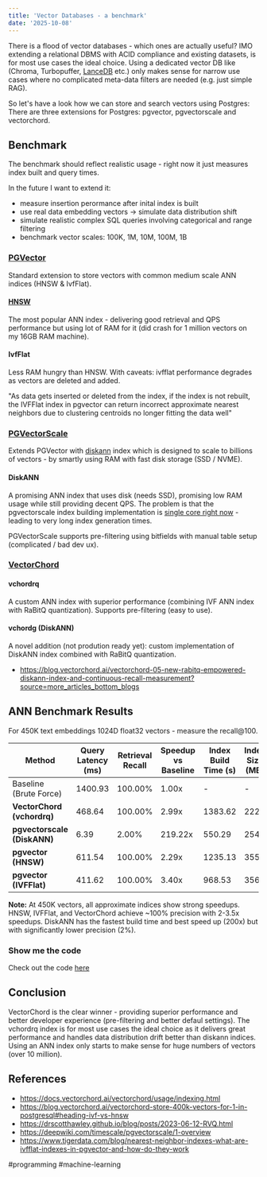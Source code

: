 ```yaml
---
title: 'Vector Databases - a benchmark'
date: '2025-10-08'
---
```

There is a flood of vector databases - which ones are actually useful? IMO extending a relational DBMS with ACID compliance and existing datasets, is for most use cases the ideal choice. Using a dedicated vector DB like (Chroma, Turbopuffer, [LanceDB](https://github.com/lancedb/lancedb) etc.) only makes sense for narrow use cases where no complicated meta-data filters are needed (e.g. just simple RAG). 

So let's have a look how we can store and search vectors using Postgres: There are three extensions for Postgres: pgvector, pgvectorscale and vectorchord.

## Benchmark

The benchmark should reflect realistic usage - right now it just measures index built and query times.

In the future I want to extend it:
- measure insertion perormance after inital index is built
- use real data embedding vectors -> simulate data distribution shift
- simulate realistic complex SQL queries involving categorical and range filtering
- benchmark vector scales: 100K, 1M, 10M, 100M, 1B

### [PGVector](https://github.com/pgvector/pgvector)

Standard extension to store vectors with common medium scale ANN indices (HNSW & IvfFlat).

#### [HNSW](https://github.com/nmslib/hnswlib)

The most popular ANN index - delivering good retrieval and QPS performance but using lot of RAM for it (did crash for 1 million vectors on my 16GB RAM machine).

#### IvfFlat

Less RAM hungry than HNSW. With caveats: ivfflat performance degrades as vectors are deleted and added.

"As data gets inserted or deleted from the index, if the index is not rebuilt, the IVFFlat index in pgvector can return incorrect approximate nearest neighbors due to clustering centroids no longer fitting the data well"

### [PGVectorScale](https://github.com/timescale/pgvectorscale)

Extends PGVector with [diskann](https://github.com/microsoft/DiskANN) index which is designed to scale to billions of vectors - by smartly using RAM with fast disk storage (SSD / NVME).

#### DiskANN

A promising ANN index that uses disk (needs SSD), promising low RAM usage while still providing decent QPS. The problem is that the pgvectorscale index building implementation is [single core right now](https://github.com/timescale/pgvectorscale/issues/38) - leading to very long index generation times.

PGVectorScale supports pre-filtering using bitfields with manual table setup (complicated / bad dev ux).

### [VectorChord](https://github.com/tensorchord/VectorChord)

#### vchordrq

A custom ANN index with superior performance (combining IVF ANN index with RaBitQ quantization). Supports pre-filtering (easy to use).

#### vchordg (DiskANN)

A novel addition (not prodution ready yet): custom implementation of DiskANN index combined with RaBitQ quantization.

- <https://blog.vectorchord.ai/vectorchord-05-new-rabitq-empowered-diskann-index-and-continuous-recall-measurement?source=more_articles_bottom_blogs>

## ANN Benchmark Results

For 450K text embeddings 1024D float32 vectors - measure the recall@100.

| Method | Query Latency (ms) | Retrieval Recall | Speedup vs Baseline | Index Build Time (s) | Index Size (MB) |
|--------|-------------------|---------------------|---------------------|---------------------|-----------------|
| Baseline (Brute Force) | 1400.93 | 100.00% | 1.00x | - | - |
| **VectorChord (vchordrq)** | 468.64 | 100.00% | 2.99x | 1383.62 | 2229 |
| **pgvectorscale (DiskANN)** | 6.39 | 2.00% | 219.22x | 550.29 | 254 |
| **pgvector (HNSW)** | 611.54 | 100.00% | 2.29x | 1235.13 | 3555 |
| **pgvector (IVFFlat)** | 411.62 | 100.00% | 3.40x | 968.53 | 3561 |

**Note:** At 450K vectors, all approximate indices show strong speedups. HNSW, IVFFlat, and VectorChord achieve ~100% precision with 2-3.5x speedups. DiskANN has the fastest build time and best speed up (200x) but with significantly lower precision (2%).

### Show me the code

Check out the code [here](https://github.com/SeanPedersen/vector-db-benchmark/tree/main)

## Conclusion

VectorChord is the clear winner - providing superior performance and better developer experience (pre-filtering and better defaul settings). The vchordrq index is for most use cases the ideal choice as it delivers great performance and handles data distribution drift better than diskann indices. Using an ANN index only starts to make sense for huge numbers of vectors (over 10 million).

## References

- <https://docs.vectorchord.ai/vectorchord/usage/indexing.html>
- <https://blog.vectorchord.ai/vectorchord-store-400k-vectors-for-1-in-postgresql#heading-ivf-vs-hnsw>
- <https://drscotthawley.github.io/blog/posts/2023-06-12-RVQ.html>
- <https://deepwiki.com/timescale/pgvectorscale/1-overview>
- <https://www.tigerdata.com/blog/nearest-neighbor-indexes-what-are-ivfflat-indexes-in-pgvector-and-how-do-they-work>

#programming #machine-learning
